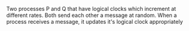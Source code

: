 Two processes P and Q that have logical clocks which increment at different rates. Both send each other a message at random. When a process receives a message, it updates it's logical clock appropriately